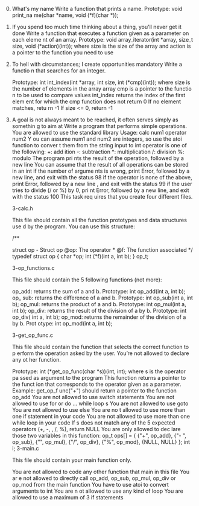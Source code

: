 0. What's my name Write a function that prints a name. Prototype: void print_na   me(char *name, void (*f)(char *));

1. If you spend too much time thinking about a thing, you'll never get it done    Write a function that executes a function given as a parameter on each eleme   nt of an array. Prototype: void array_iterator(int *array, size_t size, void   (*action)(int)); where size is the size of the array and action is a pointer   to the function you need to use

2. To hell with circumstances; I create opportunities mandatory Write a functio   n that searches for an integer.

   Prototype: int int_index(int *array, int size, int (*cmp)(int)); where size    is the number of elements in the array array cmp is a pointer to the functio   n to be used to compare values int_index returns the index of the first elem   ent for which the cmp function does not return 0 If no element matches, retu   rn -1 If size <= 0, return -1

3. A goal is not always meant to be reached, it often serves simply as somethin   g to aim at Write a program that performs simple operations.
   You are allowed to use the standard library Usage: calc num1 operator num2 Y   ou can assume num1 and num2 are integers, so use the atoi function to conver   t them from the string input to int operator is one of the following: +: add   ition -: subtraction *: multiplication /: division %: modulo The program pri   nts the result of the operation, followed by a new line You can assume that    the result of all operations can be stored in an int if the number of argume   nts is wrong, print Error, followed by a new line, and exit with the status    98 if the operator is none of the above, print Error, followed by a new line   , and exit with the status 99 if the user tries to divide (/ or %) by 0, pri   nt Error, followed by a new line, and exit with the status 100 This task req   uires that you create four different files.

   3-calc.h

   This file should contain all the function prototypes and data structures use   d by the program. You can use this structure:

   /**

   struct op - Struct op
   @op: The operator * @f: The function associated */ typedef struct op { char    *op; int (*f)(int a, int b); } op_t;

   3-op_functions.c

   This file should contain the 5 following functions (not more):

   op_add: returns the sum of a and b. Prototype: int op_add(int a, int b); op_   sub: returns the difference of a and b. Prototype: int op_sub(int a, int b);   op_mul: returns the product of a and b. Prototype: int op_mul(int a, int b);   op_div: returns the result of the division of a by b. Prototype: int op_div(   int a, int b); op_mod: returns the remainder of the division of a by b. Prot   otype: int op_mod(int a, int b);

   3-get_op_func.c

   This file should contain the function that selects the correct function to p   erform the operation asked by the user. You’re not allowed to declare any ot   her function.

   Prototype: int (*get_op_func(char *s))(int, int); where s is the operator pa   ssed as argument to the program This function returns a pointer to the funct   ion that corresponds to the operator given as a parameter. Example: get_op_f   unc("+") should return a pointer to the function op_add You are not allowed    to use switch statements You are not allowed to use for or do ... while loop   s You are not allowed to use goto You are not allowed to use else You are no   t allowed to use more than one if statement in your code You are not allowed   to use more than one while loop in your code If s does not match any of the    5 expected operators (+, -, , /, %), return NULL You are only allowed to dec   lare those two variables in this function: op_t ops[] = { {"+", op_add}, {"-   ", op_sub}, {"", op_mul}, {"/", op_div}, {"%", op_mod}, {NULL, NULL} }; int    i; 3-main.c

   This file should contain your main function only.

   You are not allowed to code any other function that main in this file You ar   e not allowed to directly call op_add, op_sub, op_mul, op_div or op_mod from   the main function You have to use atoi to convert arguments to int You are n   ot allowed to use any kind of loop You are allowed to use a maximum of 3 if    statements
